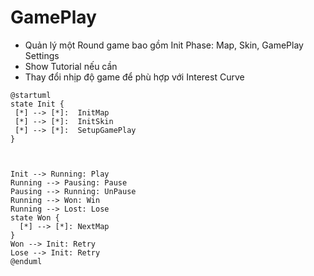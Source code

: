 # GamePlay

- Quản lý một Round game bao gồm Init Phase: Map, Skin, GamePlay Settings
- Show Tutorial nếu cần
- Thay đổi nhịp độ game để phù hợp với Interest Curve


```
@startuml
state Init {
 [*] --> [*]:  InitMap
 [*] --> [*]:  InitSkin
 [*] --> [*]:  SetupGamePlay
}



Init --> Running: Play
Running --> Pausing: Pause
Pausing --> Running: UnPause
Running --> Won: Win
Running --> Lost: Lose
state Won {
  [*] --> [*]: NextMap
}
Won --> Init: Retry
Lose --> Init: Retry
@enduml
```
